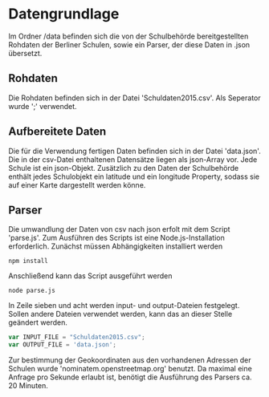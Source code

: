 # Datengrundlage

Im Ordner /data befinden sich die von der Schulbehörde bereitgestellten Rohdaten der Berliner Schulen, sowie ein Parser, der diese Daten in .json übersetzt.

## Rohdaten

Die Rohdaten befinden sich in der Datei 'Schuldaten2015.csv'. Als Seperator wurde ';' verwendet. 

## Aufbereitete Daten

Die für die Verwendung fertigen Daten befinden sich in der Datei 'data.json'. Die in der csv-Datei enthaltenen Datensätze liegen als json-Array vor. Jede Schule ist ein json-Objekt. Zusätzlich zu den Daten der Schulbehörde enthält jedes Schulobjekt ein latitude und ein longitude Property, sodass sie auf einer Karte dargestellt werden könne.

## Parser

Die umwandlung der Daten von csv nach json erfolt mit dem Script 'parse.js'. Zum Ausführen des Scripts ist eine Node.js-Installation erforderlich. 
Zunächst müssen Abhängigkeiten installiert werden
```
npm install
```
Anschließend kann das Script ausgeführt werden
```
node parse.js
```
In Zeile sieben und acht werden input- und output-Dateien festgelegt. Sollen andere Dateien verwendet werden, kann das an dieser Stelle geändert werden.
```javascript
var INPUT_FILE = "Schuldaten2015.csv";
var OUTPUT_FILE = 'data.json';
```

Zur bestimmung der Geokoordinaten aus den vorhandenen Adressen der Schulen wurde 'nominatem.openstreetmap.org' benutzt. Da maximal eine Anfrage pro Sekunde erlaubt ist, benötigt die Ausführung des Parsers ca. 20 Minuten.


